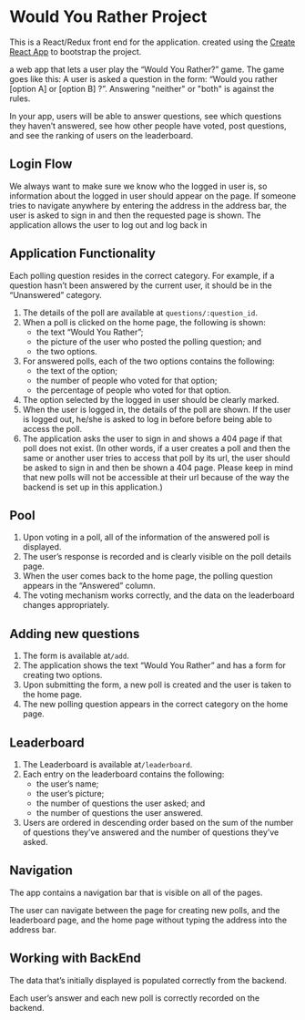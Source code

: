 # Would You Rather Project
This is a React/Redux front end for the application. created using the [Create React App](https://github.com/facebook/create-react-app) to bootstrap the project.

a web app that lets a user play the “Would You Rather?” game. The game goes like this: A user is asked a question in the form: “Would you rather [option A] or [option B] ?”. Answering "neither" or "both" is against the rules.

In your app, users will be able to answer questions, see which questions they haven’t answered, see how other people have voted, post questions, and see the ranking of users on the leaderboard.

## Login Flow
We always want to make sure we know who the logged in user is, so information about the logged in user should appear on the page. If someone tries to navigate anywhere by entering the address in the address bar, the user is asked to sign in and then the requested page is shown. The application allows the user to log out and log back in

## Application Functionality
Each polling question resides in the correct category. For example, if a question hasn’t been answered by the current user, it should be in the “Unanswered” category.
<ol>
<li>The details of the poll are available at <code>questions/:question_id</code>.</li>
<li>When a poll is clicked on the home page, the following is shown:
  <ul>
<li>the text “Would You Rather”;</li>
<li>the picture of the user who posted the polling question; and</li>
<li>the two options.</li>
</ul>
</li>
<li>For answered polls, each of the two options contains the following:<ul>
<li>the text of the option;</li>
<li>the number of people who voted for that option;</li>
<li>the percentage of people who voted for that option.</li>
</ul>
</li>
<li>The option selected by the logged in user should be clearly marked. </li>
<li>When the user is logged in, the details of the poll are shown. If the user is logged out, he/she is asked to log in before before being able to access the poll.</li>
<li>The application asks the user to sign in and shows a 404 page if that poll does not exist. (In other words, if a user creates a poll and then the same or another user tries to access that poll by its url, the user should be asked to sign in and then be shown a 404 page. Please keep in mind that new polls will not be accessible at their url because of the way the backend is set up in this application.) </li>
</ol>

## Pool
<ol>
<li>Upon voting in a poll, all of the information of the answered poll is displayed. </li>
<li>The user’s response is recorded and is clearly visible on the poll details page.</li>
<li>When the user comes back to the home page, the polling question appears in the “Answered” column.</li>
<li>The voting mechanism works correctly, and the data on the leaderboard changes appropriately.</li>
</ol>

## Adding new questions
<ol>
<li>The form is available at<code>/add</code>.</li>
<li>The application shows the text “Would You Rather” and has a form for creating two options. </li>
<li>Upon submitting the form, a new poll is created and the user is taken to the home page. </li>
<li>The new polling question appears in the correct category on the home page.</li>
</ol>

## Leaderboard
<ol>
<li>The Leaderboard is available at<code>/leaderboard</code>.</li>
<li>Each entry on the leaderboard contains the following:<ul>
<li>the user’s name;</li>
<li>the user’s picture;</li>
<li>the number of questions the user asked; and </li>
<li>the number of questions the user answered.</li>
</ul>
</li>
<li>Users are ordered in descending order based on the sum of the number of questions they’ve answered and the number of questions they’ve asked.</li>
</ol>


## Navigation
<p>The app contains a navigation bar that is visible on all of the pages.</p>
<p>The user can navigate between the page for creating new polls, and the leaderboard page, and the home page without typing the address into the address bar.</p>

## Working with BackEnd
<p>The data that’s initially displayed is populated correctly from the backend.</p>
<p>Each user’s answer and each new poll is correctly recorded on the backend.</p>
